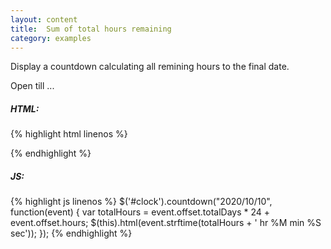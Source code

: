 ```yaml
---
layout: content
title:  Sum of total hours remaining
category: examples
---
```

Display a countdown calculating all remining hours to the final date.

<div class="example-base">
  Open till ...
  <span id="clock"></span>
</div>

<script type="text/javascript">
  var twoDaysFromNow = new Date().valueOf() + 2 * 24 * 60 * 60 * 1000;
  $('#clock').countdown(twoDaysFromNow, function(event) {
    var totalHours = event.offset.totalDays * 24 + event.offset.hours;
    $(this).html(event.strftime(totalHours + ' hr %M min %S sec'));
  });
</script>

##### HTML:
{% highlight html linenos %}
<div id="clock"></div>
{% endhighlight %}

##### JS:
{% highlight js linenos %}
$('#clock').countdown("2020/10/10", function(event) {
  var totalHours = event.offset.totalDays * 24 + event.offset.hours;
  $(this).html(event.strftime(totalHours + ' hr %M min %S sec'));
});
{% endhighlight %}
